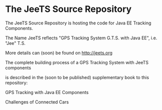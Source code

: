 The JeeTS Source Repository
===========================

The JeeTS Source Repository is hosting the code for Java EE Tracking Components.

The Name JeeTS reflects "GPS Tracking System G.T.S. with Java EE", i.e. "Jee" T.S.

More details can (soon) be found on http://jeets.org

The complete building process of a GPS Tracking System with JeeTS components

is described in the (soon to be published) supplementary book to this repository:

GPS Tracking with Java EE Components

Challenges of Connected Cars

